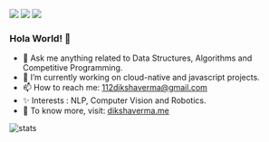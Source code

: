 <!--![Header Image](https://github.com/zenithexpo/zenithexpo/blob/master/Hello.png?raw=true)-->

[![](https://img.shields.io/github/followers/zenithexpo?color=%23181717&label=&logo=github&style=for-the-badge)](https://github.com/zenithexpo)
[![](https://img.shields.io/badge/-Connect-%230077B5?style=for-the-badge&logo=linkedin)](https://linkedin.com/in/112diksha-verma-93700b165/)
[![](https://img.shields.io/twitter/follow/DikshaVv?color=%231DA1F2&label=&logo=twitter&logoColor=%23ffffff&style=for-the-badge)](https://twitter.com/DikshaVv)
### Hola World! 👋

<!--
**zenithexpo/zenithexpo** is a ✨ _special_ ✨ repository because its `README.md` (this file) appears on your GitHub profile.
 ...
- 👯 I’m looking to collaborate on ...
- 🤔 I’m looking for help with ...
- 💬 Ask me about ...
Here are some ideas to get you started:

- 🤔 I’m looking for help with React Applications.
- 🔭 I’m currently working on building ReactNative applications and Graphics Designing.
- 🌱 I’m currently learning data structures and algorithms to improve my Competitive Programming.
-->
- 💬 Ask me anything related to Data Structures, Algorithms and Competitive Programming.
- 🔭 I’m currently working on cloud-native and javascript projects.
- 📫 How to reach me: 112dikshaverma@gmail.com
- ✨ Interests : NLP, Computer Vision and Robotics.
- 🔗 To know more, visit: [dikshaverma.me](https://dikshaverma.me)



![stats](https://github-readme-stats.vercel.app/api?username=zenithexpo)
